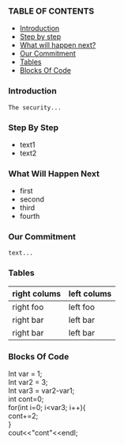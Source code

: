 ### TABLE OF CONTENTS
- [Introduction](#Introduction)
- [Step by step](#Step-By-Step)
- [What will happen next?](#What-Will-Happen-Next)
- [Our Commitment](#Our-Commitment)
- [Tables](#Tables)
- [Blocks Of Code](#Blocks-Of-Code)
### Introduction
    The security...
### Step By Step
- text1
- text2
### What Will Happen Next
- first
- second
- third
- fourth
### Our Commitment
    text...
### Tables 
| right colums| left colums |
| ----------- | ----------- |
| right foo   | left foo    |
| right bar   | left bar    |
| right bar   | left bar    |

### Blocks Of Code
Int var = 1;<br>
Int var2 = 3;<br>
Int var3 = var2-var1;<br>
int cont=0;<br>
for(int i=0; i<var3; i++){<br>
    cont+=2;<br>
}<br>
cout<<"cont"<<endl;<br>
